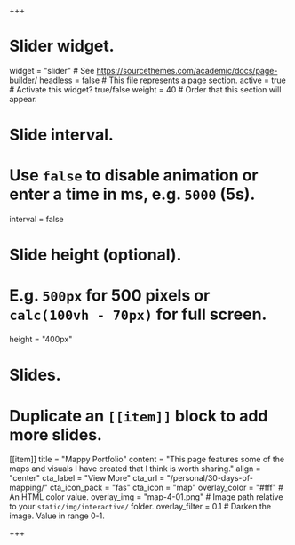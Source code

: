 +++
# Slider widget.
widget = "slider"  # See https://sourcethemes.com/academic/docs/page-builder/
headless = false  # This file represents a page section.
active = true  # Activate this widget? true/false
weight = 40  # Order that this section will appear.

# Slide interval.
# Use `false` to disable animation or enter a time in ms, e.g. `5000` (5s).
interval = false

# Slide height (optional).
# E.g. `500px` for 500 pixels or `calc(100vh - 70px)` for full screen.
height = "400px"

# Slides.
# Duplicate an `[[item]]` block to add more slides.

[[item]]
  title = "Mappy Portfolio"
  content = "This page features some of the maps and visuals I have created that I think is worth sharing."
  align = "center"
  cta_label = "View More"
  cta_url = "/personal/30-days-of-mapping/"
  cta_icon_pack = "fas"
  cta_icon = "map"
  overlay_color = "#fff"  # An HTML color value.
  overlay_img = "map-4-01.png"  # Image path relative to your `static/img/interactive/` folder.
  overlay_filter = 0.1  # Darken the image. Value in range 0-1.

<style>
  a.carousel-control-prev, a.carousel-control-next {
    visibility: hidden;
  }
</style>
+++
